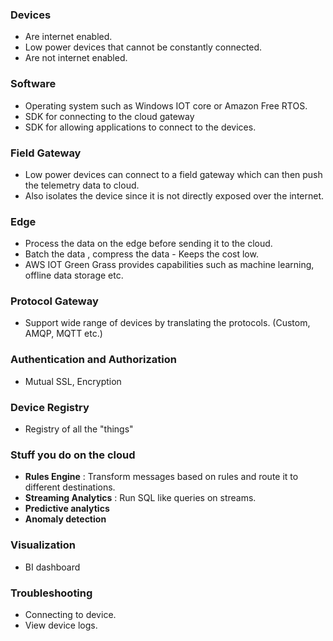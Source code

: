 ### Devices
- Are internet enabled.
- Low power devices that cannot be constantly connected.
- Are not internet enabled.

### Software
- Operating system such as Windows IOT core or Amazon Free RTOS.
- SDK for connecting to the cloud gateway
- SDK for allowing applications to connect to the devices.

### Field Gateway
- Low power devices can connect to a field gateway which can then push the telemetry data to cloud.
- Also isolates the device since it is not directly exposed over the internet.

### Edge
- Process the data on the edge before sending it to the cloud.
- Batch the data , compress the data - Keeps the cost low.
- AWS IOT Green Grass provides capabilities such as machine learning, offline data storage etc.

### Protocol Gateway
- Support wide range of devices by translating the protocols. (Custom, AMQP, MQTT etc.)

### Authentication and Authorization
- Mutual SSL, Encryption

### Device Registry
- Registry of all the "things"

### Stuff you do on the cloud
- **Rules Engine** : Transform messages based on rules and route it to different destinations.
- **Streaming Analytics** : Run SQL like queries on streams.
- **Predictive analytics**
- **Anomaly detection**

### Visualization
- BI dashboard

### Troubleshooting
- Connecting to device. 
- View device logs.




